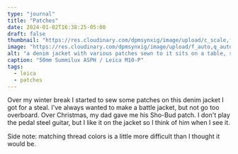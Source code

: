 ```yaml
---
type: "journal"
title: "Patches"
date: 2024-01-02T16:38:25-05:00
draft: false
thumbnail: "https://res.cloudinary.com/dpmsynxig/image/upload/c_scale,f_auto,q_auto:good,w_740/v1704231552/2024%20Posts/2024-01-02_patches/2023-01-02_leica-m10p-1.jpg"
image: "https://res.cloudinary.com/dpmsynxig/image/upload/f_auto,q_auto:good/v1704231552/2024%20Posts/2024-01-02_patches/2023-01-02_leica-m10p-1.jpg"
alt: "a denim jacket with various patches sewn to it sits on a table, surrounded by other sewing materials"
caption: "50mm Summilux ASPH / Leica M10-P"
tags:
  - leica
  - patches
---
```


Over my winter break I started to sew some patches on this denim jacket I got for a steal. I've always wanted to make a battle jacket, but not go too overboard. Over Christmas, my dad gave me his Sho-Bud patch. I don't play the pedal steel guitar, but I like it on the jacket so I think of him when I see it.

Side note: matching thread colors is a little more difficult than I thought it would be.
